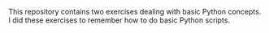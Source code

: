 This repository contains two exercises dealing with basic Python concepts. I did these exercises to remember how to do basic Python scripts. 
